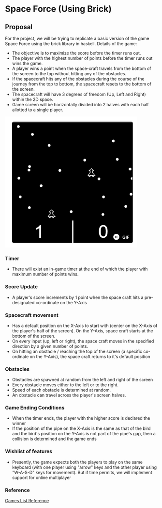# Space Force (Using Brick)

## Proposal

For the project, we will be trying to replicate a basic version of the game Space Force using the brick library in haskell. Details of the game:
- The objective is to maximize the score before the timer runs out. 
- The player with the highest number of points before the timer runs out wins the game. 
- A player wins a point when the space-craft travels from the bottom of the screen to the top without hitting any of the obstacles. 
- If the spacecraft hits any of the obstacles during the course of the journey from the top to bottom, the spacecraft resets to the bottom of the screen.
- The spacecraft will have 3 degrees of freedom (Up, Left and Right) within the 2D space.
- Game screen will be horizontally divided into 2 halves with each half allotted to a single player.  

![Sample Game Screen](game.png)

### Timer 
- There will exist an in-game timer at the end of which the player with maximum number of points wins.

### Score Update
- A player's score increments by 1 point when the space craft hits a pre-designated co-ordinate on the Y-Axis

### Spacecraft movement
- Has a default position on the X-Axis to start with (center on the X-Axis of the player's half of the screen). On the Y-Axis, space craft starts at the bottom of the screen.
- On every input (up, left or right), the space craft moves in the specified direction by a given number of points.
- On hitting an obstacle / reaching the top of the screen (a specific co-ordinate on the Y-Axis), the space craft returns to it's default position

### Obstacles
- Obstacles are spawned at random from the left and right of the screen
- Every obstacle moves either to the left or to the right.
- Speed of each obstacle is determined at random.
- An obstacle can travel across the player's screen halves.  

### Game Ending Conditions
- When the timer ends, the player with the higher score is declared the winner
- If the position of the pipe on the X-Axis is the same as that of the bird and the bird's position on the Y-Axis is not part of the pipe's gap, then a collision is determined and the game ends

### Wishlist of features
- Presently, the game expects both the players to play on the same keyboard (with one player using "arrow" keys and the other player using "W-A-S-D" keys for movement). But if time permits, we will implement support for online multiplayer

### Reference
[Games List Reference](https://dev.to/lukegarrigan/top-5-best-games-to-code-as-a-beginner-9n)